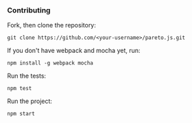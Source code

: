 ### Contributing

Fork, then clone the repository:

```
git clone https://github.com/<your-username>/pareto.js.git
```

If you don't have webpack and mocha yet, run:

```
npm install -g webpack mocha
```

Run the tests:

```
npm test
```

Run the project:

```
npm start
```
